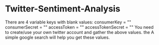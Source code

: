 # Twitter-Sentiment-Analysis
There are 4 variable keys with blank values:
consumerKey = ""
consumerSecret = ""
accessToken = ""
accessTokenSecret = ""
You need to create/use your own twitter account and gather the above values. the A simple google search will help you get these values.
